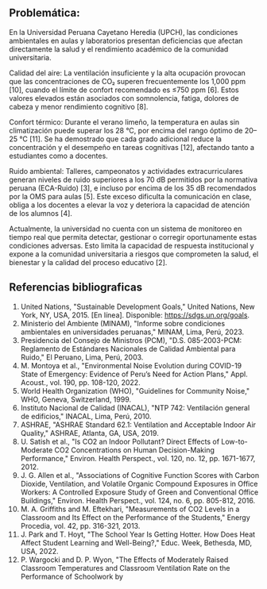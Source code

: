 ## Problemática:

En la Universidad Peruana Cayetano Heredia (UPCH), las condiciones ambientales en aulas y laboratorios presentan deficiencias que afectan directamente la salud y el rendimiento académico de la comunidad universitaria.

Calidad del aire: La ventilación insuficiente y la alta ocupación provocan que las concentraciones de CO₂ superen frecuentemente los 1,000 ppm [10], cuando el límite de confort recomendado es ≤750 ppm [6]. Estos valores elevados están asociados con somnolencia, fatiga, dolores de cabeza y menor rendimiento cognitivo [8].

Confort térmico: Durante el verano limeño, la temperatura en aulas sin climatización puede superar los 28 °C, por encima del rango óptimo de 20–25 °C [11]. Se ha demostrado que cada grado adicional reduce la concentración y el desempeño en tareas cognitivas [12], afectando tanto a estudiantes como a docentes.

Ruido ambiental: Talleres, campeonatos y actividades extracurriculares generan niveles de ruido superiores a los 70 dB permitidos por la normativa peruana (ECA-Ruido) [3], e incluso por encima de los 35 dB recomendados por la OMS para aulas [5]. Este exceso dificulta la comunicación en clase, obliga a los docentes a elevar la voz y deteriora la capacidad de atención de los alumnos [4].

Actualmente, la universidad no cuenta con un sistema de monitoreo en tiempo real que permita detectar, gestionar o corregir oportunamente estas condiciones adversas. Esto limita la capacidad de respuesta institucional y expone a la comunidad universitaria a riesgos que comprometen la salud, el bienestar y la calidad del proceso educativo [2].

## Referencias bibliograficas

1. United Nations, "Sustainable Development Goals," United Nations, New York, NY, USA, 2015. [En línea]. Disponible: https://sdgs.un.org/goals.
2. Ministerio del Ambiente (MINAM), "Informe sobre condiciones ambientales en universidades peruanas," MINAM, Lima, Perú, 2023.
3. Presidencia del Consejo de Ministros (PCM), "D.S. 085-2003-PCM: Reglamento de Estándares Nacionales de Calidad Ambiental para Ruido," El Peruano, Lima, Perú, 2003.
4.  M. Montoya et al., "Environmental Noise Evolution during COVID-19 State of Emergency: Evidence of Peru’s Need for Action Plans," Appl. Acoust., vol. 190, pp. 108-120, 2022.
5. World Health Organization (WHO), "Guidelines for Community Noise," WHO, Geneva, Switzerland, 1999.
6. Instituto Nacional de Calidad (INACAL), "NTP 742: Ventilación general de edificios," INACAL, Lima, Perú, 2010.
7. ASHRAE, "ASHRAE Standard 62.1: Ventilation and Acceptable Indoor Air Quality," ASHRAE, Atlanta, GA, USA, 2019.
8. U. Satish et al., "Is CO2 an Indoor Pollutant? Direct Effects of Low-to-Moderate CO2 Concentrations on Human Decision-Making Performance," Environ. Health Perspect., vol. 120, no. 12, pp. 1671-1677, 2012.
9. J. G. Allen et al., "Associations of Cognitive Function Scores with Carbon Dioxide, Ventilation, and Volatile Organic Compound Exposures in Office Workers: A Controlled Exposure Study of Green and Conventional Office Buildings," Environ. Health Perspect., vol. 124, no. 6, pp. 805-812, 2016.
10. M. A. Griffiths and M. Eftekhari, "Measurements of CO2 Levels in a Classroom and Its Effect on the Performance of the Students," Energy Procedia, vol. 42, pp. 316-321, 2013.
12. J. Park and T. Hoyt, "The School Year Is Getting Hotter. How Does Heat Affect Student Learning and Well-Being?," Educ. Week, Bethesda, MD, USA, 2022.
13. P. Wargocki and D. P. Wyon, "The Effects of Moderately Raised Classroom Temperatures and Classroom Ventilation Rate on the Performance of Schoolwork by 
